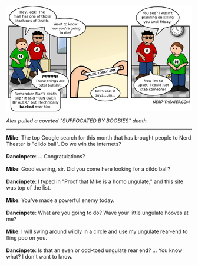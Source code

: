 <!--
.. title: My Chico of Death
.. slug: my-chico-of-death
.. date: 2012/02/04 00:00:00
.. tags: 
.. link: 
.. description: 
-->

<a href='my-chico-of-death.html' title='View comments'>
<img class='comic' src='../assets/comics/20120204.jpg' />
</a>

<em>Alex pulled a coveted "SUFFOCATED BY BOOBIES" death.</em>

<!-- TEASER_END -->
<hr />

<div class='comments'>
<b>Mike</b>: The top Google search for this month that has brought people to Nerd Theater is "dildo ball". Do we win the internets?<br /><br />
<b>Dancinpete</b>: ... Congratulations? <br /><br />
<b>Mike</b>: Good evening, sir. Did you come here looking for a dildo ball?<br /><br />
<b>Dancinpete</b>: I typed in "Proof that Mike is a homo ungulate," and this site was top of the list. <br /><br />
<b>Mike</b>: You've made a powerful enemy today.<br /><br />
<b>Dancinpete</b>: What are you going to do? Wave your little ungulate hooves at me?<br /><br />
<b>Mike</b>: I will swing around wildly in a circle and use my ungulate rear-end to fling poo on you.<br /><br />
<b>Dancinpete</b>: Is that an even or odd-toed ungulate rear end? ... You know what? I don't want to know.<br /><br />
</div>

